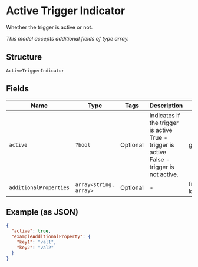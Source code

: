 
# Active Trigger Indicator

Whether the trigger is active or not.

*This model accepts additional fields of type array.*

## Structure

`ActiveTriggerIndicator`

## Fields

| Name | Type | Tags | Description | Getter | Setter |
|  --- | --- | --- | --- | --- | --- |
| `active` | `?bool` | Optional | Indicates if the trigger is active<br />True - trigger is active<br />False - trigger is not active. | getActive(): ?bool | setActive(?bool active): void |
| `additionalProperties` | `array<string, array>` | Optional | - | findAdditionalProperty(string key): array | additionalProperty(string key, array value): void |

## Example (as JSON)

```json
{
  "active": true,
  "exampleAdditionalProperty": {
    "key1": "val1",
    "key2": "val2"
  }
}
```

